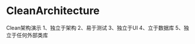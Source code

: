 # CleanArchitecture
Clean架构演示
1、独立于架构
   2、易于测试
     3、独立于UI
        4、立于数据库
           5、独立于任何外部类库
